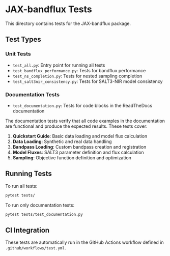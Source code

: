# JAX-bandflux Tests

This directory contains tests for the JAX-bandflux package.

## Test Types

### Unit Tests
- `test_all.py`: Entry point for running all tests
- `test_bandflux_performance.py`: Tests for bandflux performance
- `test_ns_completion.py`: Tests for nested sampling completion
- `test_salt3nir_consistency.py`: Tests for SALT3-NIR model consistency

### Documentation Tests
- `test_documentation.py`: Tests for code blocks in the ReadTheDocs documentation

The documentation tests verify that all code examples in the documentation are functional and produce the expected results. These tests cover:

1. **Quickstart Guide**: Basic data loading and model flux calculation
2. **Data Loading**: Synthetic and real data handling
3. **Bandpass Loading**: Custom bandpass creation and registration
4. **Model Fluxes**: SALT3 parameter definition and flux calculation
5. **Sampling**: Objective function definition and optimization

## Running Tests

To run all tests:
```bash
pytest tests/
```

To run only documentation tests:
```bash
pytest tests/test_documentation.py
```

## CI Integration

These tests are automatically run in the GitHub Actions workflow defined in `.github/workflows/test.yml`.